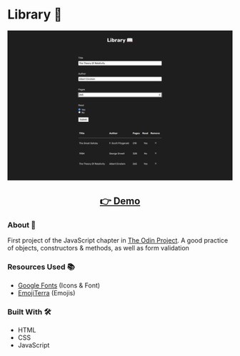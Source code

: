 # Library 📖

<p align="center">
  <img src="images/page-screenshot.png" width="650px" alt="screenshot">
</p>
<h2 align="center">
  <a href="https://amadeu-io.github.io/library">👉 Demo</a>
</h2>

### About 📖

First project of the JavaScript chapter in [The Odin Project](https://www.theodinproject.com). A good practice of objects, constructors & methods, as well as form validation

### Resources Used 📚

- [Google Fonts](https://fonts.google.com) (Icons & Font)
- [EmojiTerra](https://emojiterra.com) (Emojis)

### Built With 🛠️

- HTML
- CSS
- JavaScript
